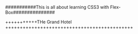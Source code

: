 ###########This is all about learning CSS3 with Flex-Box###############

+++++++++++THe Grand Hotel ++++++++++++++++++++++++++++++++++++++++++++